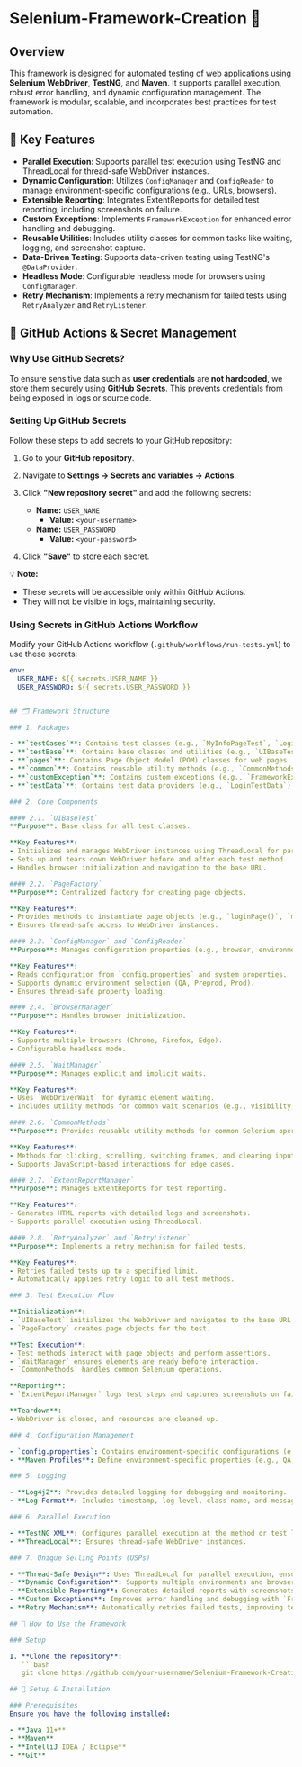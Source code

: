 # Selenium-Framework-Creation 🚀

## Overview
This framework is designed for automated testing of web applications using **Selenium WebDriver**, **TestNG**, and **Maven**. It supports parallel execution, robust error handling, and dynamic configuration management. The framework is modular, scalable, and incorporates best practices for test automation.

## 🎯 Key Features

- **Parallel Execution**: Supports parallel test execution using TestNG and ThreadLocal for thread-safe WebDriver instances.
- **Dynamic Configuration**: Utilizes `ConfigManager` and `ConfigReader` to manage environment-specific configurations (e.g., URLs, browsers).
- **Extensible Reporting**: Integrates ExtentReports for detailed test reporting, including screenshots on failure.
- **Custom Exceptions**: Implements `FrameworkException` for enhanced error handling and debugging.
- **Reusable Utilities**: Includes utility classes for common tasks like waiting, logging, and screenshot capture.
- **Data-Driven Testing**: Supports data-driven testing using TestNG's `@DataProvider`.
- **Headless Mode**: Configurable headless mode for browsers using `ConfigManager`.
- **Retry Mechanism**: Implements a retry mechanism for failed tests using `RetryAnalyzer` and `RetryListener`.

## 🔐 GitHub Actions & Secret Management

### Why Use GitHub Secrets?
To ensure sensitive data such as **user credentials** are **not hardcoded**, we store them securely using **GitHub Secrets**. This prevents credentials from being exposed in logs or source code.

### Setting Up GitHub Secrets
Follow these steps to add secrets to your GitHub repository:

1. Go to your **GitHub repository**.
2. Navigate to **Settings → Secrets and variables → Actions**.
3. Click **"New repository secret"** and add the following secrets:

   - **Name:** `USER_NAME`
     - **Value:** `<your-username>`
   - **Name:** `USER_PASSWORD`
     - **Value:** `<your-password>`

4. Click **"Save"** to store each secret.

💡 **Note:**  
- These secrets will be accessible only within GitHub Actions.  
- They will not be visible in logs, maintaining security.  

### Using Secrets in GitHub Actions Workflow
Modify your GitHub Actions workflow (`.github/workflows/run-tests.yml`) to use these secrets:

```yaml
env:
  USER_NAME: ${{ secrets.USER_NAME }}
  USER_PASSWORD: ${{ secrets.USER_PASSWORD }}


## 🗂️ Framework Structure

### 1. Packages

- **`testCases`**: Contains test classes (e.g., `MyInfoPageTest`, `LoginPageTest`).
- **`testBase`**: Contains base classes and utilities (e.g., `UIBaseTest`, `PageFactory`).
- **`pages`**: Contains Page Object Model (POM) classes for web pages.
- **`common`**: Contains reusable utility methods (e.g., `CommonMethods`, `WaitManager`).
- **`customException`**: Contains custom exceptions (e.g., `FrameworkException`).
- **`testData`**: Contains test data providers (e.g., `LoginTestData`).

### 2. Core Components

#### 2.1. `UIBaseTest`
**Purpose**: Base class for all test classes.

**Key Features**:
- Initializes and manages WebDriver instances using ThreadLocal for parallel execution.
- Sets up and tears down WebDriver before and after each test method.
- Handles browser initialization and navigation to the base URL.

#### 2.2. `PageFactory`
**Purpose**: Centralized factory for creating page objects.

**Key Features**:
- Provides methods to instantiate page objects (e.g., `loginPage()`, `myInfoPage()`).
- Ensures thread-safe access to WebDriver instances.

#### 2.3. `ConfigManager` and `ConfigReader`
**Purpose**: Manages configuration properties (e.g., browser, environment, URLs).

**Key Features**:
- Reads configuration from `config.properties` and system properties.
- Supports dynamic environment selection (QA, Preprod, Prod).
- Ensures thread-safe property loading.

#### 2.4. `BrowserManager`
**Purpose**: Handles browser initialization.

**Key Features**:
- Supports multiple browsers (Chrome, Firefox, Edge).
- Configurable headless mode.

#### 2.5. `WaitManager`
**Purpose**: Manages explicit and implicit waits.

**Key Features**:
- Uses `WebDriverWait` for dynamic element waiting.
- Includes utility methods for common wait scenarios (e.g., visibility, clickability).

#### 2.6. `CommonMethods`
**Purpose**: Provides reusable utility methods for common Selenium operations.

**Key Features**:
- Methods for clicking, scrolling, switching frames, and clearing input fields.
- Supports JavaScript-based interactions for edge cases.

#### 2.7. `ExtentReportManager`
**Purpose**: Manages ExtentReports for test reporting.

**Key Features**:
- Generates HTML reports with detailed logs and screenshots.
- Supports parallel execution using ThreadLocal.

#### 2.8. `RetryAnalyzer` and `RetryListener`
**Purpose**: Implements a retry mechanism for failed tests.

**Key Features**:
- Retries failed tests up to a specified limit.
- Automatically applies retry logic to all test methods.

### 3. Test Execution Flow

**Initialization**:
- `UIBaseTest` initializes the WebDriver and navigates to the base URL.
- `PageFactory` creates page objects for the test.

**Test Execution**:
- Test methods interact with page objects and perform assertions.
- `WaitManager` ensures elements are ready before interaction.
- `CommonMethods` handles common Selenium operations.

**Reporting**:
- `ExtentReportManager` logs test steps and captures screenshots on failure.

**Teardown**:
- WebDriver is closed, and resources are cleaned up.

### 4. Configuration Management

- `config.properties`: Contains environment-specific configurations (e.g., URLs, browser settings).
- **Maven Profiles**: Define environment-specific properties (e.g., QA, Preprod, Prod) and test suites (e.g., Smoke, Regression).

### 5. Logging

- **Log4j2**: Provides detailed logging for debugging and monitoring.
- **Log Format**: Includes timestamp, log level, class name, and message.

### 6. Parallel Execution

- **TestNG XML**: Configures parallel execution at the method or test level.
- **ThreadLocal**: Ensures thread-safe WebDriver instances.

### 7. Unique Selling Points (USPs)

- **Thread-Safe Design**: Uses ThreadLocal for parallel execution, ensuring no conflicts between threads.
- **Dynamic Configuration**: Supports multiple environments and browsers without code changes.
- **Extensible Reporting**: Generates detailed reports with screenshots, making debugging easier.
- **Custom Exceptions**: Improves error handling and debugging with `FrameworkException`.
- **Retry Mechanism**: Automatically retries failed tests, improving test stability.

## 🚀 How to Use the Framework

### Setup

1. **Clone the repository**:
   ```bash
   git clone https://github.com/your-username/Selenium-Framework-Creation.git

## 🔧 Setup & Installation

### Prerequisites
Ensure you have the following installed:

- **Java 11+**
- **Maven**
- **IntelliJ IDEA / Eclipse**
- **Git**

